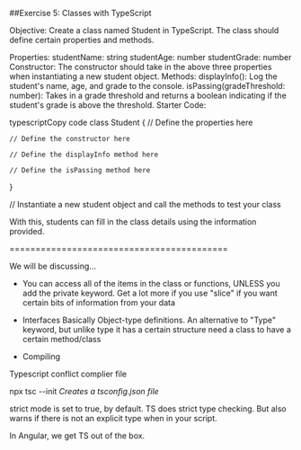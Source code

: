 ##Exercise 5: Classes with TypeScript 

Objective: Create a class named Student in TypeScript. The class should define certain properties and methods.

Properties:
studentName: string
studentAge: number
studentGrade: number
Constructor:
The constructor should take in the above three properties when instantiating a new student object.
Methods:
displayInfo(): Log the student's name, age, and grade to the console.
isPassing(gradeThreshold: number): Takes in a grade threshold and returns a boolean indicating if the student's grade is above the threshold.
Starter Code:

typescriptCopy code
class Student {
    // Define the properties here
    
    // Define the constructor here

    // Define the displayInfo method here

    // Define the isPassing method here
}

// Instantiate a new student object and call the methods to test your class

With this, students can fill in the class details using the information provided.

==========================================

We will be discussing...

- You can access all of the items in the class or functions, UNLESS you add the private keyword. Get a lot more if you use "slice" if you want certain bits of information from your data

- Interfaces
Basically Object-type definitions. An alternative to "Type" keyword, but unlike type it has a certain structure need a class to have a certain method/class

- Compiling

Typescript conflict complier file

npx tsc --init
*Creates a tsconfig.json file*

strict mode is set to true, by default. TS does strict type checking. But also warns if there is not an explicit type when in your script.

In Angular, we get TS out of the box. 